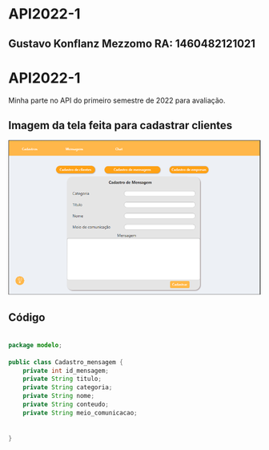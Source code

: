 # API2022-1
 
## Gustavo Konflanz Mezzomo RA: 1460482121021

# API2022-1
Minha parte no API do primeiro semestre de 2022 para avaliação.


## Imagem da tela feita para cadastrar clientes
<img src="https://github.com/gustavomezzomo/API2022-1/blob/main/tela-cadastro-clientes.PNG">


## Código

~~~Java

package modelo;

public class Cadastro_mensagem {
    private int id_mensagem;
    private String titulo;
    private String categoria;
    private String nome;
    private String conteudo;
    private String meio_comunicacao;
    

}
